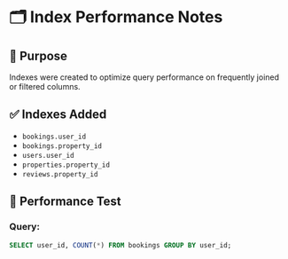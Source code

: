 # 🗂️ Index Performance Notes

## 🎯 Purpose
Indexes were created to optimize query performance on frequently joined or filtered columns.

## ✅ Indexes Added
- `bookings.user_id`
- `bookings.property_id`
- `users.user_id`
- `properties.property_id`
- `reviews.property_id`

## 🧪 Performance Test

### Query:
```sql
SELECT user_id, COUNT(*) FROM bookings GROUP BY user_id;
